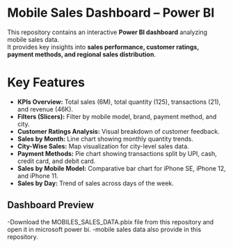 # Mobile Sales Dashboard – Power BI

This repository contains an interactive **Power BI dashboard** analyzing mobile sales data.  
It provides key insights into **sales performance, customer ratings, payment methods, and regional sales distribution**.

# **Key Features**
- **KPIs Overview:** Total sales (6M), total quantity (125), transactions (21), and revenue (46K).
- **Filters (Slicers):** Filter by mobile model, brand, payment method, and city.
- **Customer Ratings Analysis:** Visual breakdown of customer feedback.
- **Sales by Month:** Line chart showing monthly quantity trends.
- **City-Wise Sales:** Map visualization for city-level sales data.
- **Payment Methods:** Pie chart showing transactions split by UPI, cash, credit card, and debit card.
- **Sales by Mobile Model:** Comparative bar chart for iPhone SE, iPhone 12, and iPhone 11.
- **Sales by Day:** Trend of sales across days of the week.

##  **Dashboard Preview**
-Download the MOBILES_SALES_DATA.pbix file from this repository and open it in microsoft power bi.
-mobile sales data also provide in this repository.
